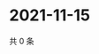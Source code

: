 # 2021-11-15

共 0 条

<!-- BEGIN WEIBO -->
<!-- 最后更新时间 Mon Nov 15 2021 22:00:59 GMT+0800 (China Standard Time) -->

<!-- END WEIBO -->
